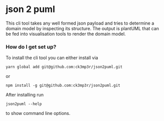 # json 2 puml #

This cli tool takes any well formed json payload and tries to determine a domain model by inspecting its structure.
The output is plantUML that can be fed into visualisation tools to render the domain model.

### How do I get set up? ###

To install the cli tool you can either install via 
```
yarn global add git@github.com:ck3mp3r/json2puml.git
``` 
or 
```
npm install -g git@github.com:ck3mp3r/json2puml.git
```

After installing run 
```
json2puml --help
```
to show command line options.
